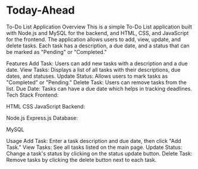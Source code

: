 # Today-Ahead
To-Do List Application
Overview
This is a simple To-Do List application built with Node.js and MySQL for the backend, and HTML, CSS, and JavaScript for the frontend. The application allows users to add, view, update, and delete tasks. Each task has a description, a due date, and a status that can be marked as "Pending" or "Completed."

Features
Add Task: Users can add new tasks with a description and a due date.
View Tasks: Displays a list of all tasks with their descriptions, due dates, and statuses.
Update Status: Allows users to mark tasks as "Completed" or "Pending."
Delete Task: Users can remove tasks from the list.
Due Date: Tasks can have a due date which helps in tracking deadlines.
Tech Stack
Frontend:

HTML
CSS
JavaScript
Backend:

Node.js
Express.js
Database:

MySQL

Usage
Add Task: Enter a task description and due date, then click "Add Task."
View Tasks: See all tasks listed on the main page.
Update Status: Change a task's status by clicking on the status update button.
Delete Task: Remove tasks by clicking the delete button next to each task.
